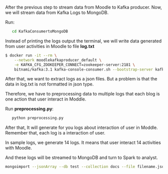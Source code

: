 After the previous step to stream data from Moodle to Kafka producer. Now, we will stream data from Kafka Logs to MongoDB.

Run:

```bash
   cd KafkaConsumertoMongoDB
```
Instead of printing the logs output the terminal, we will write data generated from user activities in Moodle to file **log.txt**

```bash
$ docker run -it --rm \
    --network moodlekafkaproducer_default \
    -e KAFKA_CFG_ZOOKEEPER_CONNECT=zookeeper-server:2181 \
    bitnami/kafka:3.1 kafka-console-consumer.sh --bootstrap-server kafka:9092 --topic saturday-test --from-beginning > log.txt
```
After that, we want to extract logs as a json files. But a problem is that the data in log.txt is not formatted in json type. 

Therefore, we have to preprocessing data to multiple logs that each blog is one action that user interact in Moddle.

Run **preprocessing.py**:

```bash
   python preprocessing.py
```
After that, It will generate for you logs about interaction of user in Moddle. Remember that, each log is a interaction of user.

In sample logs, we generate 14 logs. It means that user interact 14 activities with Moodle.

And these logs will be streamed to MongoDB and turn to Spark to analyst.

```bash
mongoimport --jsonArray --db test --collection docs --file filename.json
```
